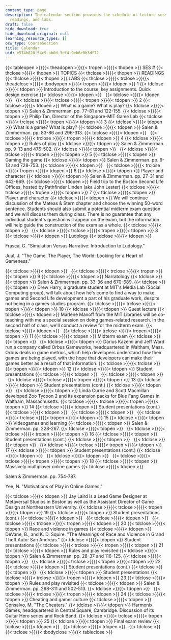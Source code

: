 ```yaml
---
content_type: page
description: The calendar section provides the schedule of lecture sessions, topics,
  readings, and labs.
draft: false
hide_download: true
hide_download_original: null
learning_resource_types: []
ocw_type: CourseSection
title: Calendar
uid: e574b828-54c9-ab0d-3ef4-9eb6e0b3df72
---
```

{{< tableopen >}}{{< theadopen >}}{{< tropen >}}{{< thopen >}}
SES #
{{< thclose >}}{{< thopen >}}
TOPICS
{{< thclose >}}{{< thopen >}}
READINGS
{{< thclose >}}{{< thopen >}}
LABS
{{< thclose >}}{{< trclose >}}{{< theadclose >}}{{< tbodyopen >}}{{< tropen >}}{{< tdopen >}}
1
{{< tdclose >}}{{< tdopen >}}
Introduction to the course, key assignments. Quick design exercise
{{< tdclose >}}{{< tdopen >}}
 
{{< tdclose >}}{{< tdopen >}}
 
{{< tdclose >}}{{< trclose >}}{{< tropen >}}{{< tdopen >}}
2
{{< tdclose >}}{{< tdopen >}}
What is a game? What is play?
{{< tdclose >}}{{< tdopen >}}
Salen & Zimmerman. pp. 77-81 and 122-155.
{{< tdclose >}}{{< tdopen >}}
Philip Tan, Director of the Singapore-MIT Game Lab
{{< tdclose >}}{{< trclose >}}{{< tropen >}}{{< tdopen >}}
3
{{< tdclose >}}{{< tdopen >}}
What is a game? What is play?
{{< tdclose >}}{{< tdopen >}}
Salen & Zimmerman. pp. 83-86 and 296-313.
{{< tdclose >}}{{< tdopen >}}
 
{{< tdclose >}}{{< trclose >}}{{< tropen >}}{{< tdopen >}}
4
{{< tdclose >}}{{< tdopen >}}
Rules of play
{{< tdclose >}}{{< tdopen >}}
Salen & Zimmerman. pp. 9-13 and 476-502.
{{< tdclose >}}{{< tdopen >}}
 
{{< tdclose >}}{{< trclose >}}{{< tropen >}}{{< tdopen >}}
5
{{< tdclose >}}{{< tdopen >}}
Gaming the game
{{< tdclose >}}{{< tdopen >}}
Salen & Zimmerman. pp. 9-13 and 728-753.
{{< tdclose >}}{{< tdopen >}}
 
{{< tdclose >}}{{< trclose >}}{{< tropen >}}{{< tdopen >}}
6
{{< tdclose >}}{{< tdopen >}}
Player and character
{{< tdclose >}}{{< tdopen >}}
Salen & Zimmerman. pp. 27-31 and 642-669.
{{< tdclose >}}{{< tdopen >}}
Field trip to the Boston Second Life Offices, hosted by Pathfinder Linden (aka John Lester)
{{< tdclose >}}{{< trclose >}}{{< tropen >}}{{< tdopen >}}
7
{{< tdclose >}}{{< tdopen >}}
Player and character
{{< tdclose >}}{{< tdopen >}}
We will continue discussion of the Mateas & Stern chapter and choose the winning 50-word sentence. Students should also submit a potential midterm exam question and we will discuss them during class. There is no guarantee that any individual student's question will appear on the exam, but the information will help guide the construction of the exam as a whole.
{{< tdclose >}}{{< tdopen >}}
 
{{< tdclose >}}{{< trclose >}}{{< tropen >}}{{< tdopen >}}
8
{{< tdclose >}}{{< tdopen >}}
Ludology
{{< tdclose >}}{{< tdopen >}}

Frasca, G. "Simulation Versus Narrative: Introduction to Ludology."

Juul, J. "The Game, The Player, The World: Looking for a Heart of Gameness."

{{< tdclose >}}{{< tdopen >}}
 
{{< tdclose >}}{{< trclose >}}{{< tropen >}}{{< tdopen >}}
9
{{< tdclose >}}{{< tdopen >}}
Narratology
{{< tdclose >}}{{< tdopen >}}
Salen & Zimmerman. pp. 33-36 and 670-689.
{{< tdclose >}}{{< tdopen >}}
Drew Harry, a graduate student at MIT's Media Lab (Social Computing group), will talk about how he's come to find a way to make games and Second Life development a part of his graduate work, despite not being in a games studies program.
{{< tdclose >}}{{< trclose >}}{{< tropen >}}{{< tdopen >}}
10
{{< tdclose >}}{{< tdopen >}}
Guest lecture
{{< tdclose >}}{{< tdopen >}}
Marlene Manoff from the MIT Libraries will be co-teaching with me a special session on doing games-related research. In the second half of class, we'll conduct a review for the midterm exam.
{{< tdclose >}}{{< tdopen >}}
 
{{< tdclose >}}{{< trclose >}}{{< tropen >}}{{< tdopen >}}
11
{{< tdclose >}}{{< tdopen >}}
Midterm exam
{{< tdclose >}}{{< tdopen >}}
 
{{< tdclose >}}{{< tdopen >}}
Darius Kazemi and Jeff Ward run a company called Orbus Gameworks, headquartered in Waltham, Mass. Orbus deals in game metrics, which help developers understand how their games are being played, with the hope that developers can make their games better as a result of that information.
{{< tdclose >}}{{< trclose >}}{{< tropen >}}{{< tdopen >}}
12
{{< tdclose >}}{{< tdopen >}}
Student presentations
{{< tdclose >}}{{< tdopen >}}
 
{{< tdclose >}}{{< tdopen >}}
 
{{< tdclose >}}{{< trclose >}}{{< tropen >}}{{< tdopen >}}
13
{{< tdclose >}}{{< tdopen >}}
Student presentations (cont.)
{{< tdclose >}}{{< tdopen >}}
 
{{< tdclose >}}{{< tdopen >}}
Linda Currie and Scott Macmillan developed Zoo Tycoon 2 and its expansion packs for Blue Fang Games in Waltham, Massachusetts.
{{< tdclose >}}{{< trclose >}}{{< tropen >}}{{< tdopen >}}
14
{{< tdclose >}}{{< tdopen >}}
Student presentations (cont.)
{{< tdclose >}}{{< tdopen >}}
 
{{< tdclose >}}{{< tdopen >}}
 
{{< tdclose >}}{{< trclose >}}{{< tropen >}}{{< tdopen >}}
15
{{< tdclose >}}{{< tdopen >}}
Videogames and learning
{{< tdclose >}}{{< tdopen >}}
Salen & Zimmerman. pp. 228-267.
{{< tdclose >}}{{< tdopen >}}
 
{{< tdclose >}}{{< trclose >}}{{< tropen >}}{{< tdopen >}}
16
{{< tdclose >}}{{< tdopen >}}
Student presentations (cont.)
{{< tdclose >}}{{< tdopen >}}
 
{{< tdclose >}}{{< tdopen >}}
 
{{< tdclose >}}{{< trclose >}}{{< tropen >}}{{< tdopen >}}
17
{{< tdclose >}}{{< tdopen >}}
Student presentations (cont.)
{{< tdclose >}}{{< tdopen >}}
 
{{< tdclose >}}{{< tdopen >}}
 
{{< tdclose >}}{{< trclose >}}{{< tropen >}}{{< tdopen >}}
18
{{< tdclose >}}{{< tdopen >}}
Massively multiplayer online games
{{< tdclose >}}{{< tdopen >}}

Salen & Zimmerman. pp. 754-787.

Yee, N. "Motivations of Play in Online Games."

{{< tdclose >}}{{< tdopen >}}
Jay Laird is a Lead Game Designer at Metaversal Studios in Boston as well as the Assistant Director of Game Design at Northeastern University.
{{< tdclose >}}{{< trclose >}}{{< tropen >}}{{< tdopen >}}
19
{{< tdclose >}}{{< tdopen >}}
Student presentations (cont.)
{{< tdclose >}}{{< tdopen >}}
 
{{< tdclose >}}{{< tdopen >}}
 
{{< tdclose >}}{{< trclose >}}{{< tropen >}}{{< tdopen >}}
20
{{< tdclose >}}{{< tdopen >}}
Race and violence in games
{{< tdclose >}}{{< tdopen >}}
DeVane, B., and K. D. Squire. "The Meanings of Race and Violence in Grand Theft Auto: San Andreas."
{{< tdclose >}}{{< tdopen >}}
Student presentations
{{< tdclose >}}{{< trclose >}}{{< tropen >}}{{< tdopen >}}
21
{{< tdclose >}}{{< tdopen >}}
Rules and play revisited
{{< tdclose >}}{{< tdopen >}}
Salen & Zimmerman. pp. 28-37 and 116-125.
{{< tdclose >}}{{< tdopen >}}
 
{{< tdclose >}}{{< trclose >}}{{< tropen >}}{{< tdopen >}}
22
{{< tdclose >}}{{< tdopen >}}
Student presentations (cont.)
{{< tdclose >}}{{< tdopen >}}
 
{{< tdclose >}}{{< tdopen >}}
Student presentations
{{< tdclose >}}{{< trclose >}}{{< tropen >}}{{< tdopen >}}
23
{{< tdclose >}}{{< tdopen >}}
Rules and play revisited
{{< tdclose >}}{{< tdopen >}}
Salen & Zimmerman. pp. 298-311 and 502-513.
{{< tdclose >}}{{< tdopen >}}
 
{{< tdclose >}}{{< trclose >}}{{< tropen >}}{{< tdopen >}}
24
{{< tdclose >}}{{< tdopen >}}
Cheating and gamer culture
{{< tdclose >}}{{< tdopen >}}
Consalvo, M. "The Cheaters."
{{< tdclose >}}{{< tdopen >}}
Harmonix Games, headquartered in Central Square, Cambridge. Discussion of its Guitar Hero series and Rock Band.
{{< tdclose >}}{{< trclose >}}{{< tropen >}}{{< tdopen >}}
25
{{< tdclose >}}{{< tdopen >}}
Final exam review
{{< tdclose >}}{{< tdopen >}}
 
{{< tdclose >}}{{< tdopen >}}
 
{{< tdclose >}}{{< trclose >}}{{< tbodyclose >}}{{< tableclose >}}